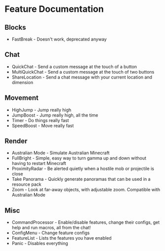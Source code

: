 # Feature Documentation

## Blocks
- FastBreak - Doesn't work, deprecated anyway

## Chat
- QuickChat - Send a custom message at the touch of a button
- MultiQuickChat - Send a custom message at the touch of two buttons
- ShareLocation - Send a chat message with your current location and dimension

## Movement
- HighJump - Jump really high
- JumpBoost - Jump really high, all the time
- Timer - Do things really fast
- SpeedBoost - Move really fast

## Render
- Australian Mode - Simulate Australian Minecraft
- FullBright - Simple, easy way to turn gamma up and down without having to restart Minecraft
- ProximityRadar - Be alerted quietly when a hostile mob or projectile is close
- Take Panorama - Quickly generate panoramas that can be used in a resource pack
- Zoom - Look at far-away objects, with adjustable zoom. Compatible with Australian Mode

## Misc
- CommandProcessor - Enable/disable features, change their configs, get help and run macros, all from the chat!
- ConfigMenu - Change feature configs
- FeatureList - Lists the features you have enabled
- Panic - Disables everything
